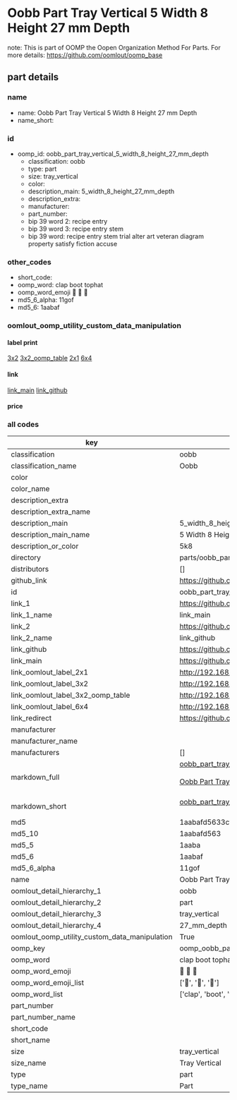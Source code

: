 # Oobb Part Tray Vertical 5 Width 8 Height 27 mm Depth  

note: This is part of OOMP the Oopen Organization Method For Parts. For more details: https://github.com/oomlout/oomp_base

##  part details
  







### name
* name: Oobb Part Tray Vertical 5 Width 8 Height 27 mm Depth
* name_short: 
### id
* oomp_id: oobb_part_tray_vertical_5_width_8_height_27_mm_depth
  * classification: oobb
  * type: part
  * size: tray_vertical
  * color: 
  * description_main: 5_width_8_height_27_mm_depth
  * description_extra: 
  * manufacturer: 
  * part_number: 
  * bip 39 word 2: recipe entry
  * bip 39 word 3: recipe entry stem
  * bip 39 word: recipe entry stem trial alter art veteran diagram property satisfy fiction accuse

### other_codes
* short_code: 
* oomp_word: clap boot tophat
* oomp_word_emoji :clap: :boot: :tophat:
* md5_6_alpha: 11gof
* md5_6: 1aabaf






### oomlout_oomp_utility_custom_data_manipulation
#### label print
[3x2](http://192.168.1.245:1112/?label=oomp%2011gof)
[3x2_oomp_table](http://192.168.1.108:1112/?label=oomp%2011gof)
[2x1](http://192.168.1.242:1112/?label=oomp%2011gof)
[6x4](http://192.168.1.55:1112/?label=oomp%2011gof)    

#### link

[link_main](https://github.com/oomlout/oomlout_oomp_version_1_messy/tree/main/parts/oobb_part_tray_vertical_5_width_8_height_27_mm_depth) [link_github](https://github.com/oomlout/oomlout_oomp_version_1_messy/tree/main/parts/oobb_part_tray_vertical_5_width_8_height_27_mm_depth)                             

#### price







### all codes 
| key | value |  
| --- | --- |  
| classification | oobb |  
| classification_name | Oobb |  
| color |  |  
| color_name |  |  
| description_extra |  |  
| description_extra_name |  |  
| description_main | 5_width_8_height_27_mm_depth |  
| description_main_name | 5 Width 8 Height 27 mm Depth |  
| description_or_color | 5k8 |  
| directory | parts/oobb_part_tray_vertical_5_width_8_height_27_mm_depth |  
| distributors | [] |  
| github_link | https://github.com/oomlout/oomlout_oomp_part_src/tree/main/parts/oobb_part_tray_vertical_5_width_8_height_27_mm_depth |  
| id | oobb_part_tray_vertical_5_width_8_height_27_mm_depth |  
| link_1 | https://github.com/oomlout/oomlout_oomp_version_1_messy/tree/main/parts/oobb_part_tray_vertical_5_width_8_height_27_mm_depth |  
| link_1_name | link_main |  
| link_2 | https://github.com/oomlout/oomlout_oomp_version_1_messy/tree/main/parts/oobb_part_tray_vertical_5_width_8_height_27_mm_depth |  
| link_2_name | link_github |  
| link_github | https://github.com/oomlout/oomlout_oomp_version_1_messy/tree/main/parts/oobb_part_tray_vertical_5_width_8_height_27_mm_depth |  
| link_main | https://github.com/oomlout/oomlout_oomp_version_1_messy/tree/main/parts/oobb_part_tray_vertical_5_width_8_height_27_mm_depth |  
| link_oomlout_label_2x1 | http://192.168.1.242:1112/?label=oomp%2011gof |  
| link_oomlout_label_3x2 | http://192.168.1.245:1112/?label=oomp%2011gof |  
| link_oomlout_label_3x2_oomp_table | http://192.168.1.108:1112/?label=oomp%2011gof |  
| link_oomlout_label_6x4 | http://192.168.1.55:1112/?label=oomp%2011gof |  
| link_redirect | https://github.com/oomlout/oomlout_oomp_version_1_messy/tree/main/parts/oobb_part_tray_vertical_5_width_8_height_27_mm_depth |  
| manufacturer |  |  
| manufacturer_name |  |  
| manufacturers | [] |  
| markdown_full | [oobb_part_tray_vertical_5_width_8_height_27_mm_depth](none)<br>[](none)<br>[Oobb Part Tray Vertical 5 Width 8 Height 27 Mm Depth](none)<br><br> |  
| markdown_short | [oobb_part_tray_vertical_5_width_8_height_27_mm_depth](none)<br><br> |  
| md5 | 1aabafd5633cfe643303be83aa92ed9d |  
| md5_10 | 1aabafd563 |  
| md5_5 | 1aaba |  
| md5_6 | 1aabaf |  
| md5_6_alpha | 11gof |  
| name | Oobb Part Tray Vertical 5 Width 8 Height 27 mm Depth |  
| oomlout_detail_hierarchy_1 | oobb |  
| oomlout_detail_hierarchy_2 | part |  
| oomlout_detail_hierarchy_3 | tray_vertical |  
| oomlout_detail_hierarchy_4 | 27_mm_depth |  
| oomlout_oomp_utility_custom_data_manipulation | True |  
| oomp_key | oomp_oobb_part_tray_vertical_5_width_8_height_27_mm_depth |  
| oomp_word | clap boot tophat |  
| oomp_word_emoji | :clap: :boot: :tophat: |  
| oomp_word_emoji_list | [':clap:', ':boot:', ':tophat:'] |  
| oomp_word_list | ['clap', 'boot', 'tophat'] |  
| part_number |  |  
| part_number_name |  |  
| short_code |  |  
| short_name |  |  
| size | tray_vertical |  
| size_name | Tray Vertical |  
| type | part |  
| type_name | Part |  
